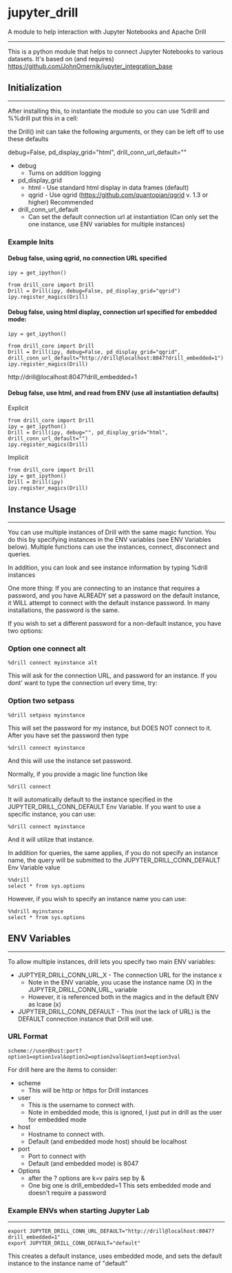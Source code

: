 # jupyter_drill
A module to help interaction with Jupyter Notebooks and Apache Drill

------
This is a python module that helps to connect Jupyter Notebooks to various datasets. 
It's based on (and requires) https://github.com/JohnOmernik/jupyter_integration_base 


## Initialization 
----
After installing this, to instantiate the module so you can use %drill and %%drill put this in a cell:

the Drill() init can take the following arguments, or they can be left off to use these defaults

debug=False, pd_display_grid="html", drill_conn_url_default=""

- debug
  - Turns on addition logging
- pd_display_grid
  - html - Use standard html display in data frames (default)
  - qgrid - Use qgrid (https://github.com/quantopian/qgrid v. 1.3 or higher) Recommended 
- drill_conn_url_default
  - Can set the default connection url at instantiation (Can only set the one instance, use ENV variables for multiple instances)



### Example Inits

#### Debug false, using qgrid, no connection URL specified
```
ipy = get_ipython()

from drill_core import Drill
Drill = Drill(ipy, debug=False, pd_display_grid="qgrid")
ipy.register_magics(Drill)
```

#### Debug false, using html display, connection url specified for embedded mode:

```
ipy = get_ipython()

from drill_core import Drill
Drill = Drill(ipy, debug=False, pd_display_grid="qgrid", drill_conn_url_default="http://drill@localhost:8047?drill_embedded=1")
ipy.register_magics(Drill)
```


http://drill@localhost:8047?drill_embedded=1


#### Debug false, use html, and read from ENV (use all instantiation defaults)

Explicit

```
from drill_core import Drill
ipy = get_ipython()
Drill = Drill(ipy, debug="", pd_display_grid="html", drill_conn_url_default="")
ipy.register_magics(Drill)
```

Implicit

```
from drill_core import Drill
ipy = get_ipython()
Drill = Drill(ipy)
ipy.register_magics(Drill)
```

## Instance Usage
--------
You can use multiple instances of Drill with the same magic function.  You do this by specifying instances in the ENV variables (see ENV Variables below).  Multiple functions can use the instances, connect, disconnect and queries. 

In addition, you can look and see instance information by typing %drill instances

One more thing: If you are connecting to an instance that requires a password, and you have ALREADY set a password on the default instance, it WILL attempt to connect with the default instance password.  In many installations, the password is the same. 

If you wish to set a different password for a non-default instance, you have two options:

### Option one connect alt
```
%drill connect myinstance alt
```
This will ask for the connection URL, and password for an instance. If you dont' want to type the connection url every time, try:


### Option two setpass
```
%drill setpass myinstance
```
This will set the password for my instance, but DOES NOT connect to it. After you have set the password then type

```
%drill connect myinstance
```
And this will use the instance set password. 


Normally, if you provide a magic line function like

```
%drill connect
```

It will automatically default to the instance specified in the JUPYTER_DRILL_CONN_DEFAULT Env Variable. If you want to use a specific instance, you can use:

```
%drill connect myinstance
```
And it will utilize that instance. 

In addition for queries, the same applies, if you do not specify an instance name, the query will be submitted to the JUPYTER_DRILL_CONN_DEFAULT Env Variable value

```
%%drill
select * from sys.options
```

However, if you wish to specify an instance name you can use:

```
%%drill myinstance
select * from sys.options
```

## ENV Variables
--------
To allow multiple instances, drill lets you specify two main ENV variables:
  - JUPTYER_DRILL_CONN_URL_X - The connection URL for the instance x
    - Note in the ENV variable, you ucase the instance name (X) in the JUPYTER_DRILL_CONN_URL_ variable
    - However, it is referenced both in the magics and in the default ENV as lcase (x)
  - JUPYTER_DRILL_CONN_DEFAULT - This (not the lack of URL) is the DEFAULT connection instance that Drill will use. 


### URL Format
```
scheme://user@host:port?option1=option1val&option2=option2val&option3=option3val
```

For drill here are the items to consider:
- scheme
  - This will be http or https for Drill instances
- user
  - This is the username to connect with.
  - Note in embedded mode, this is ignored, I just put in drill as the user for embedded mode
- host
  - Hostname to connect with.
  - Default (and embedded mode host) should be localhost
- port
  - Port to connect with
  - Default (and embedded mode) is 8047
- Options
  - after the ? options are k=v pairs sep by &
  - One big one is drill_embedded=1  This sets embedded mode and doesn't require a password


### Example ENVs when starting Jupyter Lab
----
```
export JUPYTER_DRILL_CONN_URL_DEFAULT="http://drill@localhost:8047?drill_embedded=1"
export JUPYTER_DRILL_CONN_DEFAULT="default"
```

This creates a default instance, uses embedded mode, and sets the default instance to the instance name of "default"

